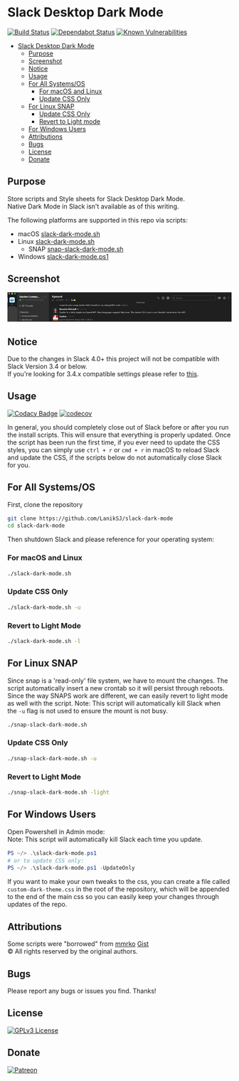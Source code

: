 # Slack Desktop Dark Mode

[![Build Status](https://travis-ci.com/LanikSJ/slack-dark-mode.svg?branch=master)](https://travis-ci.com/LanikSJ/slack-dark-mode)
[![Dependabot Status](https://api.dependabot.com/badges/status?host=github&repo=LanikSJ/slack-dark-mode)](https://dependabot.com)
[![Known Vulnerabilities](https://snyk.io/test/github/laniksj/slack-dark-mode/badge.svg?targetFile=/docs/Gemfile.lock)](https://snyk.io/test/github/laniksj/slack-dark-mode?targetFile=/docs/Gemfile.lock)

-   [Slack Desktop Dark Mode](#slack-desktop-dark-mode)
    -   [Purpose](#purpose)  
    -   [Screenshot](#screenshot)  
    -   [Notice](#notice)  
    -   [Usage](#usage)  
    -   [For All Systems/OS](#for-all-systems-os)  
        -   [For macOS and Linux](#for-macos-and-linux)  
        -   [Update CSS Only](#update-css-only)  
    -   [For Linux SNAP](#for-linux-snap)  
        -   [Update CSS Only](#update-css-only-1)  
        -   [Revert to Light mode](#revert-to-light-mode)  
    -   [For Windows Users](#for-windows-users)  
    -   [Attributions](#attributions)  
    -   [Bugs](#bugs)  
    -   [License](#license)  
    -   [Donate](#donate)  

## Purpose

Store scripts and Style sheets for Slack Desktop Dark Mode.  
Native Dark Mode in Slack isn't available as of this writing.

The following platforms are supported in this repo via scripts:

-   macOS [slack-dark-mode.sh](slack-dark-mode.sh)  
-   Linux [slack-dark-mode.sh](slack-dark-mode.sh)  
    -   SNAP [snap-slack-dark-mode.sh](snap-slack-dark-mode.sh)  
-   Windows [slack-dark-mode.ps1](slack-dark-mode.ps1)  

## Screenshot

![Screenshot](https://github.com/LanikSJ/slack-dark-mode/raw/master/images/screenshot.png "Screenshot")

## Notice

Due to the changes in Slack 4.0+ this project will not be compatible with Slack Version 3.4 or below.  
If you're looking for 3.4.x compatible settings please refer to [this](https://github.com/LanikSJ/slack-dark-mode/tree/466ff22d5b606b6d5b2edeff54f4cd7a3bafc39c).

## Usage

[![Codacy Badge](https://api.codacy.com/project/badge/Grade/e88f5c76dfdf418e9c2571943437ae23)](https://www.codacy.com/app/Lanik/slack-dark-mode?utm_source=github.com&utm_medium=referral&utm_content=LanikSJ/slack-dark-mode&utm_campaign=Badge_Grade)
[![codecov](https://codecov.io/gh/LanikSJ/slack-dark-mode/branch/master/graph/badge.svg)](https://codecov.io/gh/LanikSJ/slack-dark-mode)

In general, you should completely close out of Slack before or after you run the install scripts. This will ensure that everything is properly updated. Once the script has been run the first time, if you ever need to update the CSS styles, you can simply use `ctrl + r` or `cmd + r` in macOS to reload Slack and update the CSS, if the scripts below do not automatically close Slack for you.

## For All Systems/OS

First, clone the repository

```bash
git clone https://github.com/LanikSJ/slack-dark-mode
cd slack-dark-mode
```

Then shutdown Slack and please reference for your operating system:

### For macOS and Linux

```bash
./slack-dark-mode.sh
```

### Update CSS Only

```bash
./slack-dark-mode.sh -u
```

### Revert to Light Mode

```bash
./slack-dark-mode.sh -l
```

## For Linux SNAP

Since snap is a 'read-only' file system, we have to mount the changes.
The script automatically insert a new crontab so it will persist through reboots.
Since the way SNAPS work are different, we can easily revert to light mode as well with the script.
Note: This script will automatically kill Slack when the `-u` flag is not used to ensure the mount is not busy.

```bash
./snap-slack-dark-mode.sh
```

### Update CSS Only

```bash
./snap-slack-dark-mode.sh -u
```

### Revert to Light Mode

```bash
./snap-slack-dark-mode.sh -light
```

## For Windows Users

Open Powershell in Admin mode:  
Note: This script will automatically kill Slack each time you update.

```powershell
PS ~/> .\slack-dark-mode.ps1
# or to update CSS only:
PS ~/> .\slack-dark-mode.ps1 -UpdateOnly
```

If you want to make your own tweaks to the css, you can create a file called `custom-dark-theme.css` in the root of the repository, which will be appended to the end of the main css so you can easily keep your changes through updates of the repo.

## Attributions

Some scripts were "borrowed" from [mmrko](https://gist.github.com/mmrko) [Gist](https://gist.github.com/mmrko/9b0e65f6bcc1fca57089c32c2228aa39)  
©️ All rights reserved by the original authors.

## Bugs

Please report any bugs or issues you find. Thanks!

## License

[![GPLv3 License](https://img.shields.io/badge/License-GPLv3-blue.svg)](http://perso.crans.org/besson/LICENSE.html)

## Donate

[![Patreon](https://img.shields.io/badge/patreon-donate-red.svg)](https://www.patreon.com/laniksj/overview)
